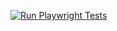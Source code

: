 [![Run Playwright Tests](https://github.com/saiganesh98/playwright-automation/actions/workflows/playwright-tests.yml/badge.svg)](https://github.com/saiganesh98/playwright-automation/actions/workflows/playwright-tests.yml)
